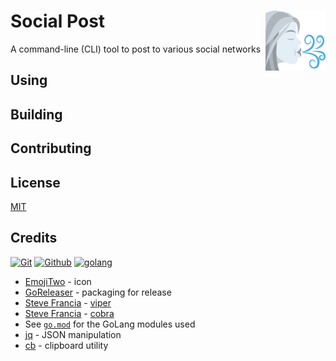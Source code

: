 # Social Post <img alt="Social Post Logo" src="docs/favicon.svg" height="96" align="right"/>

A command-line (CLI) tool to post to various social networks

## Using

## Building

## Contributing

## License

[MIT](LICENSE.txt)

## Credits

[![Git](https://www.vectorlogo.zone/logos/git-scm/git-scm-ar21.svg)](https://git-scm.com/ "Version control")
[![Github](https://www.vectorlogo.zone/logos/github/github-ar21.svg)](https://github.com/ "Code hosting")
[![golang](https://www.vectorlogo.zone/logos/golang/golang-ar21.svg)](https://golang.org/ "Programming language")

* [EmojiTwo](https://github.com/EmojiTwo/emojitwo/blob/master/svg/1f32c.svg) - icon
* [GoReleaser](https://goreleaser.com/) - packaging for release
* [Steve Francia](https://spf13.com/) - [viper](https://github.com/spf13/viper)
* [Steve Francia](https://spf13.com/) - [cobra](https://github.com/spf13/cobra)
* See [`go.mod`](https://github.com/fileformat/social-post/blob/main/go.mod) for the GoLang modules used
* [jq](https://jqlang.github.io/jq/) - JSON manipulation
* [cb](https://github.com/niedzielski/cb) - clipboard utility
